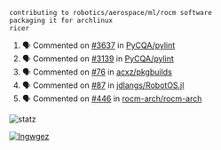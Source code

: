 ```
contributing to robotics/aerospace/ml/rocm software
packaging it for archlinux
ricer
```

<!--START_SECTION:activity-->
1. 🗣 Commented on [#3637](https://github.com/PyCQA/pylint/issues/3637) in [PyCQA/pylint](https://github.com/PyCQA/pylint)
2. 🗣 Commented on [#3139](https://github.com/PyCQA/pylint/issues/3139) in [PyCQA/pylint](https://github.com/PyCQA/pylint)
3. 🗣 Commented on [#76](https://github.com/acxz/pkgbuilds/issues/76) in [acxz/pkgbuilds](https://github.com/acxz/pkgbuilds)
4. 🗣 Commented on [#87](https://github.com/jdlangs/RobotOS.jl/issues/87) in [jdlangs/RobotOS.jl](https://github.com/jdlangs/RobotOS.jl)
5. 🗣 Commented on [#446](https://github.com/rocm-arch/rocm-arch/issues/446) in [rocm-arch/rocm-arch](https://github.com/rocm-arch/rocm-arch)
<!--END_SECTION:activity-->


![statz](https://github-readme-stats.vercel.app/api?username=acxz&include_all_commits=true&show_icons=true)

[![lngwgez](https://github-readme-stats.vercel.app/api/top-langs/?username=acxz&layout=compact)](https://github.com/acxz/github-readme-stats)


<!--
**acxz/acxz** is a ✨ _special_ ✨ repository because its `README.md` (this file) appears on your GitHub profile.

Here are some ideas to get you started:

- 🔭 I’m currently working on ...
- 🌱 I’m currently learning ...
- 👯 I’m looking to collaborate on ...
- 🤔 I’m looking for help with ...
- 💬 Ask me about ...
- 📫 How to reach me: ...
- 😄 Pronouns: ...
- ⚡ Fun fact: ...
-->
